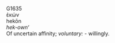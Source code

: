 <body>
  <p>G1635<br>  ἑκών  <br> hekōn  <br><i>hek-own‘ </i><br>Of uncertain affinity; <i>voluntary:</i> - willingly.<br></p>
 </body>